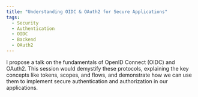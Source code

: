 ```yaml
---
title: "Understanding OIDC & OAuth2 for Secure Applications"
tags:
  - Security
  - Authentication
  - OIDC
  - Backend
  - OAuth2
---
```


I propose a talk on the fundamentals of OpenID Connect (OIDC) and OAuth2. This session would demystify these protocols, explaining the key concepts like tokens, scopes, and flows, and demonstrate how we can use them to implement secure authentication and authorization in our applications.
